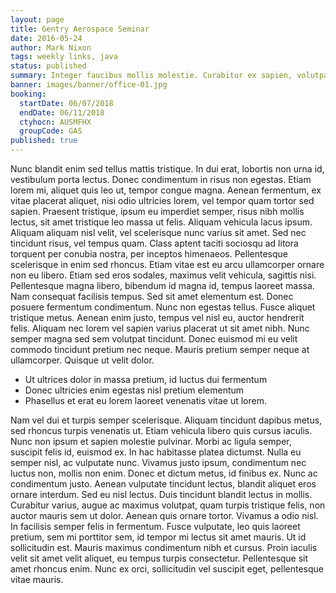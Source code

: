 ```yaml
---
layout: page
title: Gentry Aerospace Seminar
date: 2016-05-24
author: Mark Nixon
tags: weekly links, java
status: published
summary: Integer faucibus mollis molestie. Curabitur ex sapien, volutpat eget varius.
banner: images/banner/office-01.jpg
booking:
  startDate: 06/07/2018
  endDate: 06/11/2018
  ctyhocn: AUSMFHX
  groupCode: GAS
published: true
---
```

Nunc blandit enim sed tellus mattis tristique. In dui erat, lobortis non urna id, vestibulum porta lectus. Donec condimentum in risus non egestas. Etiam lorem mi, aliquet quis leo ut, tempor congue magna. Aenean fermentum, ex vitae placerat aliquet, nisi odio ultricies lorem, vel tempor quam tortor sed sapien. Praesent tristique, ipsum eu imperdiet semper, risus nibh mollis lectus, sit amet tristique leo massa ut felis. Aliquam vehicula lacus ipsum. Aliquam aliquam nisl velit, vel scelerisque nunc varius sit amet. Sed nec tincidunt risus, vel tempus quam. Class aptent taciti sociosqu ad litora torquent per conubia nostra, per inceptos himenaeos. Pellentesque scelerisque in enim sed rhoncus. Etiam vitae est eu arcu ullamcorper ornare non eu libero. Etiam sed eros sodales, maximus velit vehicula, sagittis nisi.
Pellentesque magna libero, bibendum id magna id, tempus laoreet massa. Nam consequat facilisis tempus. Sed sit amet elementum est. Donec posuere fermentum condimentum. Nunc non egestas tellus. Fusce aliquet tristique metus. Aenean enim justo, tempus vel nisl eu, auctor hendrerit felis. Aliquam nec lorem vel sapien varius placerat ut sit amet nibh. Nunc semper magna sed sem volutpat tincidunt. Donec euismod mi eu velit commodo tincidunt pretium nec neque. Mauris pretium semper neque at ullamcorper. Quisque ut velit dolor.

* Ut ultrices dolor in massa pretium, id luctus dui fermentum
* Donec ultricies enim egestas nisl pretium elementum
* Phasellus et erat eu lorem laoreet venenatis vitae ut lorem.

Nam vel dui et turpis semper scelerisque. Aliquam tincidunt dapibus metus, sed rhoncus turpis venenatis ut. Etiam vehicula libero quis cursus iaculis. Nunc non ipsum et sapien molestie pulvinar. Morbi ac ligula semper, suscipit felis id, euismod ex. In hac habitasse platea dictumst. Nulla eu semper nisl, ac vulputate nunc. Vivamus justo ipsum, condimentum nec luctus non, mollis non enim. Donec et dictum metus, id finibus ex. Nunc ac condimentum justo. Aenean vulputate tincidunt lectus, blandit aliquet eros ornare interdum.
Sed eu nisl lectus. Duis tincidunt blandit lectus in mollis. Curabitur varius, augue ac maximus volutpat, quam turpis tristique felis, non auctor mauris sem ut dolor. Aenean quis ornare tortor. Vivamus a odio nisl. In facilisis semper felis in fermentum. Fusce vulputate, leo quis laoreet pretium, sem mi porttitor sem, id tempor mi lectus sit amet mauris. Ut id sollicitudin est. Mauris maximus condimentum nibh et cursus. Proin iaculis velit sit amet velit aliquet, eu tempus turpis consectetur. Pellentesque sit amet rhoncus enim. Nunc ex orci, sollicitudin vel suscipit eget, pellentesque vitae mauris.
